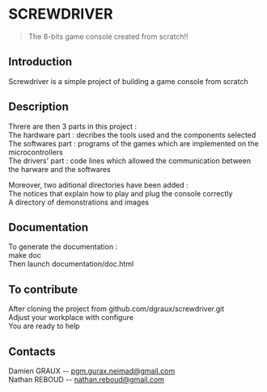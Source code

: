 SCREWDRIVER
===========

>The 8-bits game console created from scratch!!

Introduction
------------

Screwdriver is a simple project of building a game console from scratch

Description
-----------

Threre are then 3 parts in this project :  
The hardware part : decribes the tools used and the components selected  
The softwares part : programs of the games which are implemented on the microcontrollers  
The drivers' part : code lines which allowed the communication between the harware and the softwares

Moreover, two aditional directories have been added :  
The notices that explain how to play and plug the console correctly  
A directory of demonstrations and images  

Documentation
-------------

To generate the documentation :  
make doc  
Then launch documentation/doc.html  

To contribute
-------------

After cloning the project from github.com/dgraux/screwdriver.git  
Adjust your workplace with configure  
You are ready to help

Contacts
--------

Damien GRAUX --  pgm.gurax.neimad@gmail.com  
Nathan REBOUD -- nathan.reboud@gmail.com  